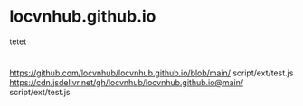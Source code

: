 # locvnhub.github.io
tetet


#
https://github.com/locvnhub/locvnhub.github.io/blob/main/        script/ext/test.js
https://cdn.jsdelivr.net/gh/locvnhub/locvnhub.github.io@main/   script/ext/test.js